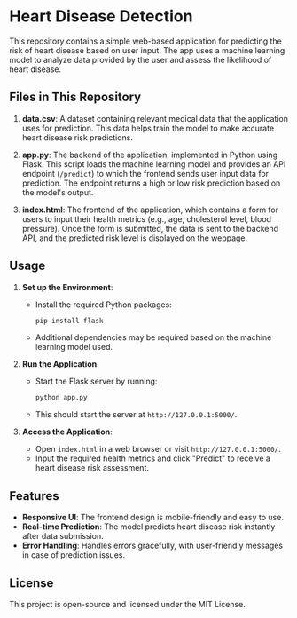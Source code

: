 # Heart Disease Detection

This repository contains a simple web-based application for predicting the risk of heart disease based on user input. The app uses a machine learning model to analyze data provided by the user and assess the likelihood of heart disease.

## Files in This Repository

1. **data.csv**: A dataset containing relevant medical data that the application uses for prediction. This data helps train the model to make accurate heart disease risk predictions.

2. **app.py**: The backend of the application, implemented in Python using Flask. This script loads the machine learning model and provides an API endpoint (`/predict`) to which the frontend sends user input data for prediction. The endpoint returns a high or low risk prediction based on the model's output.

3. **index.html**: The frontend of the application, which contains a form for users to input their health metrics (e.g., age, cholesterol level, blood pressure). Once the form is submitted, the data is sent to the backend API, and the predicted risk level is displayed on the webpage.

## Usage

1. **Set up the Environment**:
   - Install the required Python packages:
     ```bash
     pip install flask
     ```
   - Additional dependencies may be required based on the machine learning model used.

2. **Run the Application**:
   - Start the Flask server by running:
     ```bash
     python app.py
     ```
   - This should start the server at `http://127.0.0.1:5000/`.

3. **Access the Application**:
   - Open `index.html` in a web browser or visit `http://127.0.0.1:5000/`.
   - Input the required health metrics and click "Predict" to receive a heart disease risk assessment.

## Features

- **Responsive UI**: The frontend design is mobile-friendly and easy to use.
- **Real-time Prediction**: The model predicts heart disease risk instantly after data submission.
- **Error Handling**: Handles errors gracefully, with user-friendly messages in case of prediction issues.

## License

This project is open-source and licensed under the MIT License.
